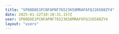 ```yaml
---
title: "SP08D8E1PCNFAPNF76523K58MRAF6FQJ26588ZY4"
date: 2025-01-22T18:10:31.157Z
user: SP08D8E1PCNFAPNF76523K58MRAF6FQJ26588ZY4
layout: "users"
---
```

    